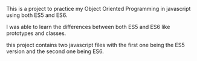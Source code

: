This is a project to practice my Object Oriented Programming in javascript using
both ES5 and ES6.

I was able to learn the differences between both ES5 and ES6 like prototypes and classes.

this project contains two javascript files with the first one being the ES5 version and the second one being ES6.
